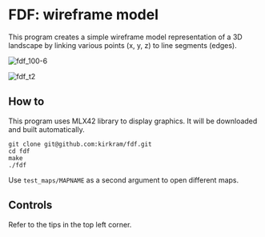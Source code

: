 # FDF: wireframe model

This program creates a simple wireframe model representation of a 3D landscape by linking various points (x, y, z) to line segments (edges).

![fdf_100-6](https://github.com/user-attachments/assets/2221aa13-b0b3-4ad6-84f7-057c0a45a7c6)

![fdf_t2](https://github.com/user-attachments/assets/172f1a85-143b-4246-8d5b-082b2510f51f)

## How to

This program uses MLX42 library to display graphics. It will be downloaded and built automatically.
```
git clone git@github.com:kirkram/fdf.git
cd fdf
make
./fdf 
```
Use `test_maps/MAPNAME` as a second argument to open different maps.

## Controls
Refer to the tips in the top left corner.
